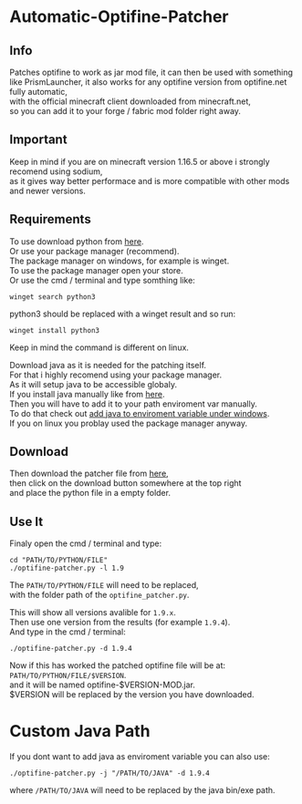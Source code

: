 # Automatic-Optifine-Patcher

## Info
Patches optifine to work as jar mod file, 
it can then be used with something like PrismLauncher,
it also works for any optifine version from optifine.net fully automatic,  
with the official minecraft client downloaded from minecraft.net,  
so you can add it to your forge / fabric mod folder right away.

## Important
Keep in mind if you are on minecraft version 1.16.5 or above i strongly recomend using sodium,  
as it gives way better performace and is more compatible with other mods and newer versions.

## Requirements
To use download python from [here](https://www.python.org/downloads/).  
Or use your package manager (recommend).  
The package manager on windows, for example is winget.  
To use the package manager open your store.  
Or use the cmd / terminal and type somthing like:
```
winget search python3
```
python3 should be replaced with a winget result and so run:
```
winget install python3
```
Keep in mind the command is different on linux.

Download java as it is needed for the patching itself.  
For that i highly recomend using your package manager.  
As it will setup java to be accessible globaly.  
If you install java manually like from [here](https://www.openlogic.com/openjdk-downloads).  
Then you will have to add it to your path enviroment var manually.  
To do that check out [add java to enviroment variable under windows](https://confluence.atlassian.com/doc/setting-the-java_home-variable-in-windows-8895.html).  
If you on linux you problay used the package manager anyway.

## Download
Then download the patcher file from [here](https://codeberg.org/marvin1099/Automatic-Optifine-Patcher/src/branch/main/optifine_patcher.py),  
then click on the download button somewhere at the top right  
and place the python file in a empty folder.

## Use It
Finaly open the cmd / terminal and type:
```
cd "PATH/TO/PYTHON/FILE"
./optifine-patcher.py -l 1.9
```
The `PATH/TO/PYTHON/FILE` will need to be replaced,  
with the folder path of the `optifine_patcher.py`.

This will show all versions avalible for `1.9.x`.  
Then use one version from the results (for example `1.9.4`).  
And type in the cmd / terminal:
```
./optifine-patcher.py -d 1.9.4
```

Now if this has worked the patched optifine file will be at:  
`PATH/TO/PYTHON/FILE/$VERSION`.  
and it will be named optifine-$VERSION-MOD.jar.   
$VERSION will be replaced by the version you have downloaded.

# Custom Java Path
If you dont want to add java as enviroment variable you can also use:
```
./optifine-patcher.py -j "/PATH/TO/JAVA" -d 1.9.4
```  
where `/PATH/TO/JAVA` will need to be replaced by the java bin/exe path.